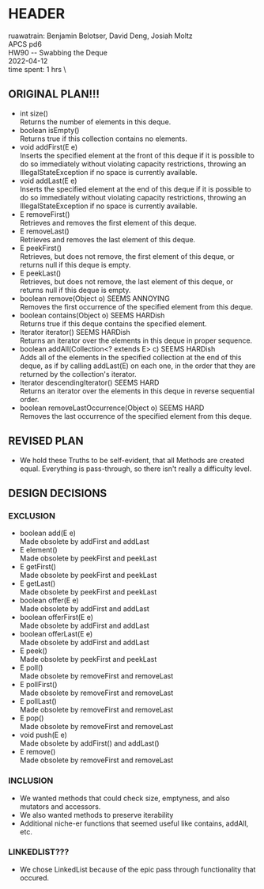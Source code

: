 # HEADER
ruawatrain: Benjamin Belotser, David Deng, Josiah Moltz \
APCS pd6 \
HW90 -- Swabbing the Deque \
2022-04-12 \
time spent: 1 hrs \

## ORIGINAL PLAN!!!
* int 	size() \
  Returns the number of elements in this deque.
* boolean   isEmpty() \
  Returns true if this collection contains no elements.
* void 	addFirst​(E e) \
  Inserts the specified element at the front of this deque if it is possible to do so immediately without violating capacity restrictions, throwing an IllegalStateException if no space is currently available.
* void 	addLast​(E e) \
  Inserts the specified element at the end of this deque if it is possible to do so immediately without violating capacity restrictions, throwing an IllegalStateException if no space is currently available.
* E 	removeFirst() \
  Retrieves and removes the first element of this deque.
* E 	removeLast() \
  Retrieves and removes the last element of this deque.
* E 	peekFirst() \
  Retrieves, but does not remove, the first element of this deque, or returns null if this deque is empty.
* E 	peekLast() \
  Retrieves, but does not remove, the last element of this deque, or returns null if this deque is empty.
* boolean 	remove​(Object o)  SEEMS ANNOYING	\
  Removes the first occurrence of the specified element from this deque.
* boolean 	contains​(Object o)  SEEMS HARDish \
  Returns true if this deque contains the specified element.
* Iterator<E> 	iterator() SEEMS HARDish \
  Returns an iterator over the elements in this deque in proper sequence.
* boolean 	addAll​(Collection<? extends E> c) SEEMS HARDish \
  Adds all of the elements in the specified collection at the end of this deque, as if by calling addLast(E) on each one, in the order that they are returned by the collection's iterator.
* Iterator<E> 	descendingIterator() SEEMS HARD \
  Returns an iterator over the elements in this deque in reverse sequential order.
* boolean 	removeLastOccurrence​(Object o)  SEEMS HARD \
  Removes the last occurrence of the specified element from this deque.

## REVISED PLAN
* We hold these Truths to be self-evident, that all Methods are created equal. Everything is pass-through, so there isn't really a difficulty level.

## DESIGN DECISIONS
### EXCLUSION
* boolean 	add​(E e) \
  Made obsolete by addFirst and addLast
* E 	element() 	
  Made obsolete by peekFirst and peekLast
* E 	getFirst() 	
  Made obsolete by peekFirst and peekLast
* E 	getLast() 	
  Made obsolete by peekFirst and peekLast
* boolean 	offer​(E e) 	
  Made obsolete by addFirst and addLast
* boolean 	offerFirst​(E e) 	
  Made obsolete by addFirst and addLast
* boolean 	offerLast​(E e) 	
  Made obsolete by addFirst and addLast
* E 	peek() 	
  Made obsolete by peekFirst and peekLast
* E 	poll() 	
  Made obsolete by removeFirst and removeLast
* E 	pollFirst() 	
  Made obsolete by removeFirst and removeLast
* E 	pollLast() 	
  Made obsolete by removeFirst and removeLast
* E 	pop() 	
  Made obsolete by removeFirst and removeLast
* void 	push​(E e) 	
  Made obsolete by addFirst() and addLast()
* E 	remove() 	
  Made obsolete by removeFirst and removeLast

### INCLUSION
* We wanted methods that could check size, emptyness, and also mutators and accessors.
* We also wanted methods to preserve iterability
* Additional niche-er functions that seemed useful like contains, addAll, etc.

### LINKEDLIST???
* We chose LinkedList because of the epic pass through functionality that occured.
